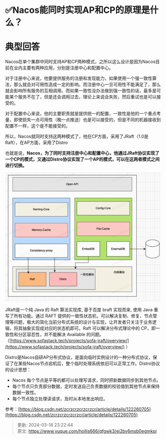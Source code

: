 # ✅Nacos能同时实现AP和CP的原理是什么？

# 典型回答


Nacos在单个集群中同时支持AP和CP两种模式，之所以这么设计是因为Nacos目前在业内主要有两种应用，分别是注册中心和配置中心。



对于注册中心来说，他要提供服务的注册和发现能力，如果使用一个强一致性算法，那么就会对可用性造成一定的影响。而注册中心一旦可用性不能满足了，那么就会影响所有服务的互相调用。而如果一致性没办法做到强一致性的话，最多是可能某个服务不在了，但是还会调用过去，理论上来说会失败，然后重试也是可以接受的。



对于配置中心来说，他的主要职责就是提供统一的配置，一致性是他的一个重点考量，即使损失一点可用性（晚一点推送）也是可以接受的，但是不同的机器接收到配置不一样，这个是不能接受的。



所以，Nacos就同时支持这两种模式了，他在CP方面，采用了JRaft（1.0是Raft），在AP方面，采用了Distro



也就是说，**Nacos，为了同时支持注册中心和配置中心，他通过JRaft协议实现了一个CP的模式，又通过Distro协议实现了一个AP的模式，可以在这两者模式之间进行切换。**



![1688466255985-e602796f-b454-4ff0-8a1e-86040f80b958.png](./img/0YB7j4UedidXH-MZ/1688466255985-e602796f-b454-4ff0-8a1e-86040f80b958-322369.png)

<font style="color:rgb(64, 64, 64);"></font>

  
JRaft是一个纯 Java 的 Raft 算法实现库, 基于百度 braft 实现而来, 使用 Java 重写了所有功能。通过 RAFT 提供的一致性状态机，可以解决复制、修复、节点管理等问题，极大的简化当前分布式系统的设计与实现，让开发者只关注于业务逻辑，将其抽象实现成对应的状态机即可。Raft 可以解决分布式理论中的 CP，即一致性和分区容忍性，并不能解决 Available 的问题。（[https://www.sofastack.tech/projects/sofa-jraft/overview/](https://www.sofastack.tech/projects/sofa-jraft/overview/) ）



Distro是Nacos自研AP分布式协议，是面向临时实例设计的一种分布式协议，保证了在某些Nacos节点宕机后，整个临时处理系统依旧可以正常工作。Distro协议的设计思想：

+ Nacos 每个节点是平等的都可以处理写请求，同时把新数据同步到其他节点。
+ 每个节点只负责部分数据，定时发送自己负责数据的校验值到其他节点来保持数据一致性。
+ 每个节点独立处理读请求，及时从本地发出响应。

 

参考：[https://blog.csdn.net/zcrzcrzcrzcrzcr/article/details/122260705](https://blog.csdn.net/zcrzcrzcrzcrzcr/article/details/122260705)



> 更新: 2024-03-18 23:22:44  
> 原文: <https://www.yuque.com/hollis666/qfgwk3/ei2bv6msb0egmkpi>